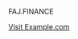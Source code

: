 FAJ.FINANCE
<!DOCTYPE html>
<html lang="en">
<head>
  <meta charset="UTF-8">
  <meta name="viewport" content="width=device-width, initial-scale=1.0">
  <title>Button with Link</title>
  <link rel="stylesheet" href="styles.css">
</head>
<body>
  <a href="https://example.com" class="btn">Visit Example.com</a>
</body>
</html>
